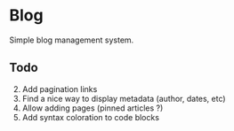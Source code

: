 # Blog

Simple blog management system.

## Todo
2. Add pagination links
4. Find a nice way to display metadata (author, dates, etc)
5. Allow adding pages (pinned articles ?)
6. Add syntax coloration to code blocks
